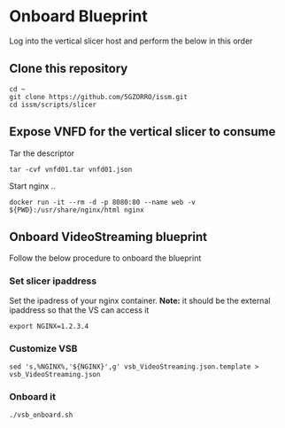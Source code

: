 # Onboard Blueprint

Log into the vertical slicer host and perform the below in this order

## Clone this repository

```
cd ~
git clone https://github.com/5GZORRO/issm.git
cd issm/scripts/slicer
```

## Expose VNFD for the vertical slicer to consume

Tar the descriptor

```
tar -cvf vnfd01.tar vnfd01.json
```

Start nginx ..

```
docker run -it --rm -d -p 8080:80 --name web -v ${PWD}:/usr/share/nginx/html nginx
```

## Onboard VideoStreaming blueprint

Follow the below procedure to onboard the blueprint

### Set slicer ipaddress

Set the ipadress of your nginx container. **Note:** it should be the external ipaddress so that the VS can access it

```
export NGINX=1.2.3.4
```

### Customize VSB 

```
sed 's,%NGINX%,'${NGINX}',g' vsb_VideoStreaming.json.template > vsb_VideoStreaming.json
```

### Onboard it

```
./vsb_onboard.sh
```
